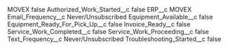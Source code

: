<?xml version="1.0" encoding="UTF-8"?>
<CustomMetadata xmlns="http://soap.sforce.com/2006/04/metadata" xmlns:xsi="http://www.w3.org/2001/XMLSchema-instance" xmlns:xsd="http://www.w3.org/2001/XMLSchema">
    <label>MOVEX</label>
    <protected>false</protected>
    <values>
        <field>Authorized_Work_Started__c</field>
        <value xsi:type="xsd:boolean">false</value>
    </values>
    <values>
        <field>ERP__c</field>
        <value xsi:type="xsd:string">MOVEX</value>
    </values>
    <values>
        <field>Email_Frequency__c</field>
        <value xsi:type="xsd:string">Never/Unsubscribed</value>
    </values>
    <values>
        <field>Equipment_Available__c</field>
        <value xsi:type="xsd:boolean">false</value>
    </values>
    <values>
        <field>Equipment_Ready_For_Pick_Up__c</field>
        <value xsi:type="xsd:boolean">false</value>
    </values>
    <values>
        <field>Invoice_Ready__c</field>
        <value xsi:type="xsd:boolean">false</value>
    </values>
    <values>
        <field>Service_Work_Completed__c</field>
        <value xsi:type="xsd:boolean">false</value>
    </values>
    <values>
        <field>Service_Work_Proceeding__c</field>
        <value xsi:type="xsd:boolean">false</value>
    </values>
    <values>
        <field>Text_Frequency__c</field>
        <value xsi:type="xsd:string">Never/Unsubscribed</value>
    </values>
    <values>
        <field>Troubleshooting_Started__c</field>
        <value xsi:type="xsd:boolean">false</value>
    </values>
</CustomMetadata>
